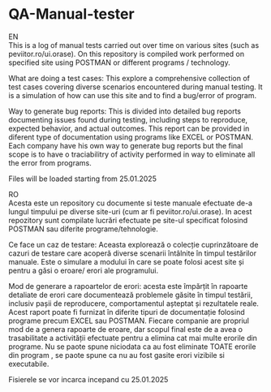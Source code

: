 # QA-Manual-tester

EN  
This is a log of manual tests carried out over time on various sites (such as peviitor.ro/ui.orase). 
On this repository is compiled work performed on specified site using POSTMAN or different programs / technology.

What are doing a test cases: This explore a comprehensive collection of test cases covering diverse scenarios encountered during manual testing. It is a simulation of how can use this site and to find a bug/error of program.

Way to generate bug reports: This is divided into detailed bug reports documenting issues found during testing, including steps to reproduce, expected behavior, and actual outcomes. This report can be provided in diferent type of documentation using programs like EXCEL or POSTMAN.
Each company have his own way to generate bug reports but the final scope is to have o traciabilitry of activity performed in way to eliminate all the error from programs.

Files will be loaded starting from 25.01.2025

RO  
Acesta este un repository cu documente si teste manuale efectuate de-a lungul timpului pe diverse site-uri (cum ar fi peviitor.ro/ui.orase). 
In acest repozitory sunt compilate lucrări efectuate pe site-ul specificat folosind POSTMAN sau diferite programe/tehnologie.

Ce face un caz de testare: Aceasta explorează o colecție cuprinzătoare de cazuri de testare care acoperă diverse scenarii întâlnite în timpul testărilor manuale. Este o simulare a modului în care se poate folosi acest site și pentru a găsi o eroare/ erori ale programului.

Mod de generare a rapoartelor de erori: acesta este împărțit în rapoarte detaliate de erori care documentează problemele găsite în timpul testării, inclusiv pașii de reproducere, comportamentul așteptat și rezultatele reale. 
Acest raport poate fi furnizat în diferite tipuri de documentație folosind programe precum EXCEL sau POSTMAN. 
Fiecare companie are propriul mod de a genera rapoarte de eroare, dar scopul final este de a avea o trasabilitate a activității efectuate pentru a elimina cat mai multe erorile din programe.
Nu se paote spune niciodata ca au fost eliminate TOATE erorile din program , se paote spune ca nu au fost gasite erori vizibile si executabile.

Fisierele se vor incarca incepand cu 25.01.2025
